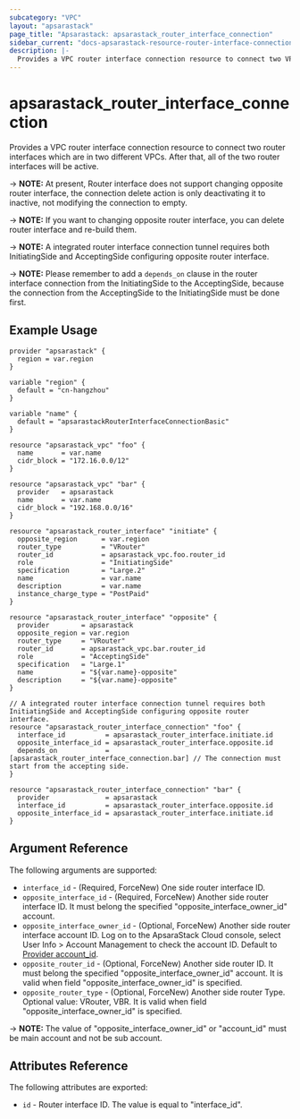 ```yaml
---
subcategory: "VPC"
layout: "apsarastack"
page_title: "Apsarastack: apsarastack_router_interface_connection"
sidebar_current: "docs-apsarastack-resource-router-interface-connection"
description: |-
  Provides a VPC router interface connection resource to connect two VPCs.
---
```


# apsarastack\_router\_interface\_connection

Provides a VPC router interface connection resource to connect two router interfaces which are in two different VPCs.
After that, all of the two router interfaces will be active.

-> **NOTE:** At present, Router interface does not support changing opposite router interface, the connection delete action is only deactivating it to inactive, not modifying the connection to empty.

-> **NOTE:** If you want to changing opposite router interface, you can delete router interface and re-build them.

-> **NOTE:** A integrated router interface connection tunnel requires both InitiatingSide and AcceptingSide configuring opposite router interface.

-> **NOTE:** Please remember to add a `depends_on` clause in the router interface connection from the InitiatingSide to the AcceptingSide, because the connection from the AcceptingSide to the InitiatingSide must be done first.

## Example Usage

```
provider "apsarastack" {
  region = var.region
}

variable "region" {
  default = "cn-hangzhou"
}

variable "name" {
  default = "apsarastackRouterInterfaceConnectionBasic"
}

resource "apsarastack_vpc" "foo" {
  name       = var.name
  cidr_block = "172.16.0.0/12"
}

resource "apsarastack_vpc" "bar" {
  provider   = apsarastack
  name       = var.name
  cidr_block = "192.168.0.0/16"
}

resource "apsarastack_router_interface" "initiate" {
  opposite_region      = var.region
  router_type          = "VRouter"
  router_id            = apsarastack_vpc.foo.router_id
  role                 = "InitiatingSide"
  specification        = "Large.2"
  name                 = var.name
  description          = var.name
  instance_charge_type = "PostPaid"
}

resource "apsarastack_router_interface" "opposite" {
  provider        = apsarastack
  opposite_region = var.region
  router_type     = "VRouter"
  router_id       = apsarastack_vpc.bar.router_id
  role            = "AcceptingSide"
  specification   = "Large.1"
  name            = "${var.name}-opposite"
  description     = "${var.name}-opposite"
}

// A integrated router interface connection tunnel requires both InitiatingSide and AcceptingSide configuring opposite router interface.
resource "apsarastack_router_interface_connection" "foo" {
  interface_id          = apsarastack_router_interface.initiate.id
  opposite_interface_id = apsarastack_router_interface.opposite.id
  depends_on            = [apsarastack_router_interface_connection.bar] // The connection must start from the accepting side.
}

resource "apsarastack_router_interface_connection" "bar" {
  provider              = apsarastack
  interface_id          = apsarastack_router_interface.opposite.id
  opposite_interface_id = apsarastack_router_interface.initiate.id
}
```
## Argument Reference

The following arguments are supported:

* `interface_id` - (Required, ForceNew) One side router interface ID.
* `opposite_interface_id` - (Required, ForceNew) Another side router interface ID. It must belong the specified "opposite_interface_owner_id" account.
* `opposite_interface_owner_id` - (Optional, ForceNew) Another side router interface account ID. Log on to the ApsaraStack Cloud console, select User Info > Account Management to check the account ID. Default to [Provider account_id](https://www.terraform.io/docs/providers/alicloud/index.html#account_id).
* `opposite_router_id` - (Optional, ForceNew) Another side router ID. It must belong the specified "opposite_interface_owner_id" account. It is valid when field "opposite_interface_owner_id" is specified.
* `opposite_router_type` - (Optional, ForceNew) Another side router Type. Optional value: VRouter, VBR. It is valid when field "opposite_interface_owner_id" is specified.

-> **NOTE:** The value of "opposite_interface_owner_id" or "account_id" must be main account and not be sub account.

## Attributes Reference

The following attributes are exported:

* `id` - Router interface ID. The value is equal to "interface_id".

